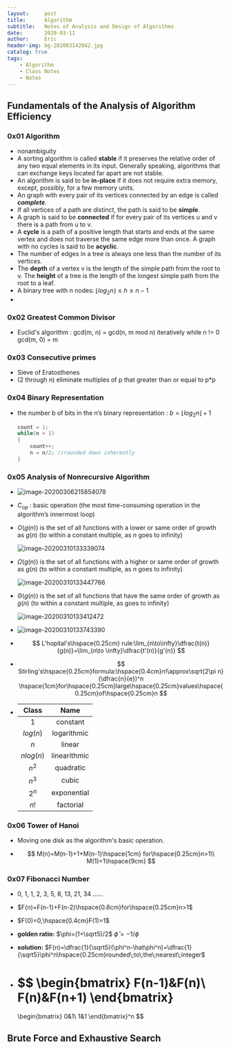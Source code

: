 ```yaml
---
layout:     post
title:      Algorithm
subtitle:   Notes of Analysis and Design of Algorithms
date:       2020-03-11
author:     Eric
header-img: bg-202003142042.jpg
catalog: true
tags:
    - Algorithm
    - Class Notes
    - Notes
---
```




## Fundamentals of the Analysis of Algorithm Efficiency

### 0x01 Algorithm

* nonambiguity
* A sorting algorithm is called **stable** if it preserves the relative order of any two equal elements in its input. Generally speaking, algorithms that can exchange keys located far apart are not stable.
* An algorithm is said to be **in-place** if it does not require extra memory, except, possibly, for a few memory units.
* An graph with every pair of its vertices connected by an edge is called ***complete***.
* If all vertices of a path are distinct, the path is said to be **simple**.
* A graph is said to be **connected** if for every pair of its vertices u and v there is a path from u to v.
* A **cycle** is a path of a positive length that starts and ends at the same vertex and does not traverse the same edge more than once. A graph with no cycles is said to be **acyclic**.
* The number of edges in a tree is always one less than the number of its vertices.
* The **depth** of a vertex v is the length of the simple path from the root to v. The **height** of a tree is the length of the longest simple path from the root to a leaf.
* A binary tree with n nodes: $\lfloor log_2n\rfloor \le h \le n-1$
* 



### 0x02 Greatest Common Divisor

* Euclid's algorithm : gcd(m, n) = gcd(n, m mod n)  iteratively while n != 0
  gcd(m, 0) = m



### 0x03 Consecutive primes

* Sieve of Eratosthenes
* (2 through n) eliminate multiples of p that greater than or equal to  p*p

### 0x04 Binary Representation

* the number b of bits in the n’s binary representation : $b = \lfloor log_2n\rfloor + 1$

  ```c++
  count = 1;
  while(n > 1)
  {
      count++;
      n = n/2; //rounded down inherently
  }
  ```

  

### 0x05 Analysis of Nonrecursive Algorithm

* ![image-20200306215854078](http://q7266277k.bkt.clouddn.com/image-20200306215854078.png)

* $C_{op}$  :  basic operation   (the most time-consuming operation in the algorithm’s innermost loop)

* $O(g(n))$ is the set of all functions with a lower or same order of growth as $g(n)$ (to within a constant multiple, as $n$ goes to infinity)

  ![image-20200310133339074](http://q7266277k.bkt.clouddn.com/image-20200310133339074.png)

* $\Omega(g(n))$ is the set of all functions with a higher or same order of growth as $g(n)$ (to within a constant multiple, as $n$ goes to infinity)

  ![image-20200310133447766](http://q7266277k.bkt.clouddn.com/image-20200310133447766.png)

* $\Theta(g(n))$ is the set of all functions that have the same order of growth as $g(n)$ (to within a constant multiple, as  goes to infinity)

  ![image-20200310133412472](http://q7266277k.bkt.clouddn.com/image-20200310133412472.png)

* ![image-20200310133743390](http://q7266277k.bkt.clouddn.com/image-20200310133743390.png)

* $$
  L'hopital's\hspace{0.25cm} rule:\lim_{n\to\infty}\dfrac{t(n)}{g(n)}=\lim_{n\to \infty}\dfrac{t'(n)}{g'(n)}
  $$

* $$
  Stirling's\hspace{0.25cm}formula:\hspace{0.4cm}n!\approx\sqrt{2\pi n}(\dfrac{n}{e})^n \hspace{1cm}for\hspace{0.25cm}large\hspace{0.25cm}values\hspace{0.25cm}of\hspace{0.25cm}n
  $$



* |   Class   |     Name     |
  | :-------: | :----------: |
  |     1     |   constant   |
  | $log(n)$  | logarithmic  |
  |    $n$    |    linear    |
  | $nlog(n)$ | linearithmic |
  |   $n^2$   |  quadratic   |
  |   $n^3$   |    cubic     |
  |   $2^n$   | exponential  |
  |   $n!$    |  factorial   |



### 0x06 Tower of Hanoi

* Moving one disk as the algorithm's basic operation.

* $$
  M(n)=M(n-1)+1+M(n-1)\hspace{1cm} for\hspace{0.25cm}n>1\\
  M(1)=1\hspace{9cm}
  $$

### 0x07 Fibonacci Number

* 0, 1, 1, 2, 3, 5, 8, 13, 21, 34 ……
* $F(n)=F(n-1)+F(n-2)\hspace{0.8cm}for\hspace{0.25cm}n>1$
* $F(0)=0,\hspace{0.4cm}F(1)=1$
* **golden ratio:**  $\phi=(1+\sqrt5)/2$   $\hat\phi=-1/\phi$
* **solution:**  $F(n)=\dfrac{1}{\sqrt5}(\phi^n-\hat\phi^n)=\dfrac{1}{\sqrt5}\phi^n\hspace{0.25cm}rounded\;to\;the\;nearest\;integer$  

* $$
  \begin{bmatrix}
  F(n-1)&F(n)\\
  F(n)&F(n+1)
  \end{bmatrix}
  =
  \begin{bmatrix}
  0&1\\
  1&1
  \end{bmatrix}^n
  $$




## Brute Force and Exhaustive Search










